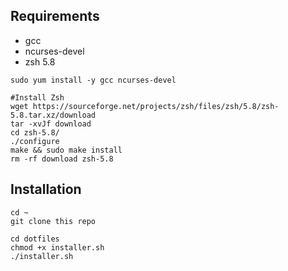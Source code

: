 ## Requirements

- gcc
- ncurses-devel
- zsh 5.8

```
sudo yum install -y gcc ncurses-devel
```

```
#Install Zsh
wget https://sourceforge.net/projects/zsh/files/zsh/5.8/zsh-5.8.tar.xz/download
tar -xvJf download
cd zsh-5.8/
./configure
make && sudo make install
rm -rf download zsh-5.8
```

## Installation

```
cd ~
git clone this repo

cd dotfiles
chmod +x installer.sh
./installer.sh
```
